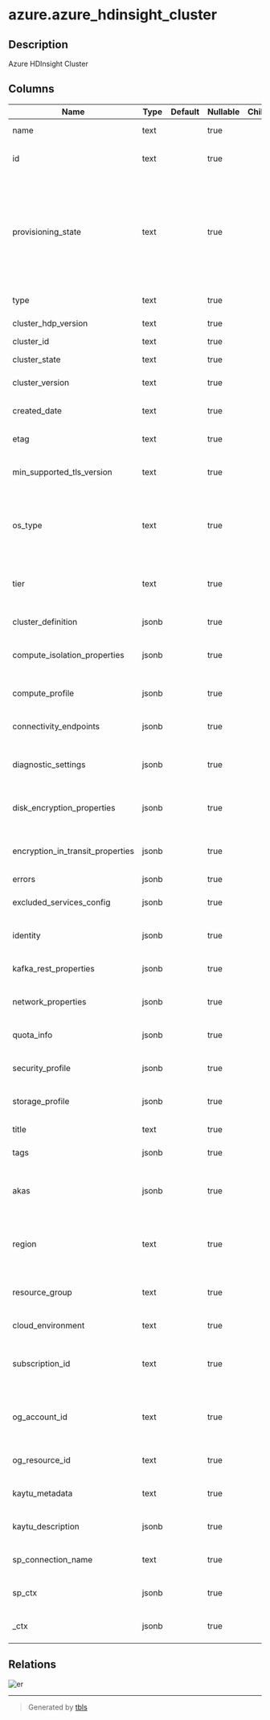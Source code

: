 # azure.azure_hdinsight_cluster

## Description

Azure HDInsight Cluster

## Columns

| Name | Type | Default | Nullable | Children | Parents | Comment |
| ---- | ---- | ------- | -------- | -------- | ------- | ------- |
| name | text |  | true |  |  | The name of the resource. |
| id | text |  | true |  |  | Fully qualified resource Id for the resource. |
| provisioning_state | text |  | true |  |  | The provisioning state, which only appears in the response. Possible values include: 'InProgress', 'Failed', 'Succeeded', 'Canceled', 'Deleting'. |
| type | text |  | true |  |  | The type of the resource. |
| cluster_hdp_version | text |  | true |  |  | The hdp version of the cluster. |
| cluster_id | text |  | true |  |  | The cluster id. |
| cluster_state | text |  | true |  |  | The state of the cluster. |
| cluster_version | text |  | true |  |  | The version of the cluster. |
| created_date | text |  | true |  |  | The date on which the cluster was created. |
| etag | text |  | true |  |  | The ETag for the resource. |
| min_supported_tls_version | text |  | true |  |  | The minimal supported tls version of the cluster. |
| os_type | text |  | true |  |  | The type of operating system. Possible values include: 'Windows', 'Linux'. |
| tier | text |  | true |  |  | The cluster tier. Possible values include: 'Standard', 'Premium'. |
| cluster_definition | jsonb |  | true |  |  | The cluster definition. |
| compute_isolation_properties | jsonb |  | true |  |  | The compute isolation properties of the cluster. |
| compute_profile | jsonb |  | true |  |  | The complete profile of the cluster. |
| connectivity_endpoints | jsonb |  | true |  |  | The list of connectivity endpoints. |
| diagnostic_settings | jsonb |  | true |  |  | A list of active diagnostic settings for the cluster. |
| disk_encryption_properties | jsonb |  | true |  |  | The disk encryption properties of the cluster. |
| encryption_in_transit_properties | jsonb |  | true |  |  | The encryption-in-transit properties of the cluster. |
| errors | jsonb |  | true |  |  | The list of errors. |
| excluded_services_config | jsonb |  | true |  |  | The excluded services config of the cluster. |
| identity | jsonb |  | true |  |  | The identity of the cluster, if configured. |
| kafka_rest_properties | jsonb |  | true |  |  | The cluster kafka rest proxy configuration. |
| network_properties | jsonb |  | true |  |  | The network properties of the cluster. |
| quota_info | jsonb |  | true |  |  | The quota information of the cluster. |
| security_profile | jsonb |  | true |  |  | The security profile of the cluster. |
| storage_profile | jsonb |  | true |  |  | The storage profile of the cluster. |
| title | text |  | true |  |  | Title of the resource. |
| tags | jsonb |  | true |  |  | A map of tags for the resource. |
| akas | jsonb |  | true |  |  | Array of globally unique identifier strings (also known as) for the resource. |
| region | text |  | true |  |  | The Azure region/location in which the resource is located. |
| resource_group | text |  | true |  |  | The resource group which holds this resource. |
| cloud_environment | text |  | true |  |  | The Azure Cloud Environment. |
| subscription_id | text |  | true |  |  | The Azure Subscription ID in which the resource is located. |
| og_account_id | text |  | true |  |  | The Platform Account ID in which the resource is located. |
| og_resource_id | text |  | true |  |  | The unique ID of the resource in opengovernance. |
| kaytu_metadata | text |  | true |  |  | Platform Metadata of the Azure resource. |
| kaytu_description | jsonb |  | true |  |  | The full model description of the resource |
| sp_connection_name | text |  | true |  |  | Steampipe connection name. |
| sp_ctx | jsonb |  | true |  |  | Steampipe context in JSON form. |
| _ctx | jsonb |  | true |  |  | Steampipe context in JSON form. |

## Relations

![er](azure.azure_hdinsight_cluster.svg)

---

> Generated by [tbls](https://github.com/k1LoW/tbls)
